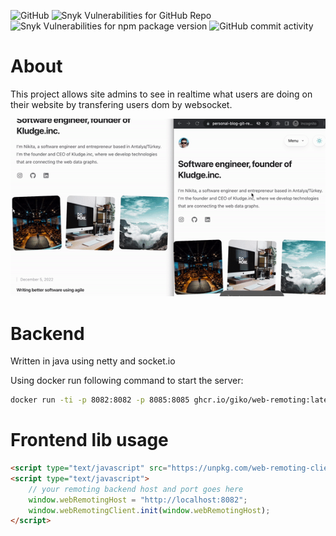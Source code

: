 ![GitHub](https://img.shields.io/github/license/giko/web-remoting)
![Snyk Vulnerabilities for GitHub Repo](https://img.shields.io/snyk/vulnerabilities/github/giko/web-remoting?label=backend%20vulnerabilities)
![Snyk Vulnerabilities for npm package version](https://img.shields.io/snyk/vulnerabilities/npm/web-remoting-client?label=client%20lib%20npm%20vulnerabilities)
![GitHub commit activity](https://img.shields.io/github/commit-activity/m/giko/web-remoting)

# About

This project allows site admins to see in realtime what users are doing on their website by transfering users dom by websocket.

![How it looks like](doc/presentation.gif)

# Backend

Written in java using netty and socket.io

Using docker run following command to start the server:

```bash
docker run -ti -p 8082:8082 -p 8085:8085 ghcr.io/giko/web-remoting:latest
```

# Frontend lib usage

```html
<script type="text/javascript" src="https://unpkg.com/web-remoting-client"></script>
<script type="text/javascript">
    // your remoting backend host and port goes here
    window.webRemotingHost = "http://localhost:8082";
    window.webRemotingClient.init(window.webRemotingHost);
</script>
```